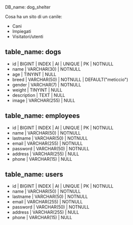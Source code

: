 DB_name: dog_shelter

Cosa ha un sito di un canile:
- Cani
- Impiegati
- Visitatori/utenti

## table_name: dogs
- id | BIGINT | INDEX | AI | UNIQUE | PK | NOTNULL
- name | VARCHAR(30) | NOTNULL
- age | TINYINT | NULL
- breed | VARCHAR(50) | NOTNULL | DEFAULT("meticcio")
- gender | VARCHAR(7) | NOTNULL
- weight | TINYINT | NULL
- description | TEXT | NULL
- image | VARCHAR(255) | NULL

## table_name: employees
- id | BIGINT | INDEX | AI | UNIQUE | PK | NOTNULL
- name | VARCHAR(50) | NOTNULL
- lastname | VARCHAR(50) | NOTNULL
- email | VARCHAR(255) | NOTNULL
- password | VARCHAR(50) | NOTNULL
- address | VARCHAR(255) | NULL
- phone | VARCHAR(15) | NULL

## table_name: users
- id | BIGINT | INDEX | AI | UNIQUE | PK | NOTNULL
- name | VARCHAR(50) | NOTNULL
- lastname | VARCHAR(50) | NOTNULL
- email | VARCHAR(255) | NOTNULL
- password | VARCHAR(50) | NOTNULL
- address | VARCHAR(255) | NULL
- phone | VARCHAR(15) | NULL

